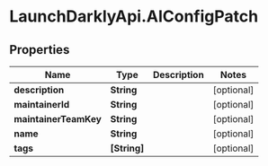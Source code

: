 # LaunchDarklyApi.AIConfigPatch

## Properties

Name | Type | Description | Notes
------------ | ------------- | ------------- | -------------
**description** | **String** |  | [optional] 
**maintainerId** | **String** |  | [optional] 
**maintainerTeamKey** | **String** |  | [optional] 
**name** | **String** |  | [optional] 
**tags** | **[String]** |  | [optional] 


